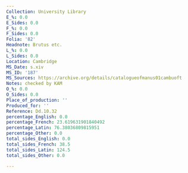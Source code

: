 ```yaml
---
Collection: University Library
E_%: 0.0
E_Sides: 0.0
F_%: 0.0
F_Sides: 0.0
Folia: '82'
Headnote: Brutus etc.
L_%: 0.0
L_Sides: 0.0
Location: Cambridge
MS_Date: s.xiv
MS_ID: '187'
MS_Sources: https://archive.org/details/catalogueofmanus01cambuoft
Notes: checked by KAM
O_%: 0.0
O_Sides: 0.0
Place_of_production: ''
Produced_for: ''
Reference: Dd.10.32
percentage_English: 0.0
percentage_French: 23.619631901840492
percentage_Latin: 76.38036809815951
percentage_Other: 0.0
total_sides_English: 0.0
total_sides_French: 38.5
total_sides_Latin: 124.5
total_sides_Other: 0.0

---
```

